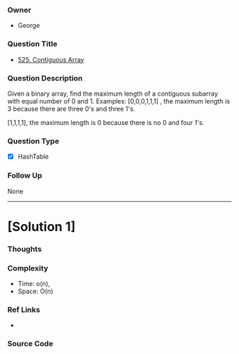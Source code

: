 ### Owner
- George

### Question Title
- [525. Contiguous Array](https://leetcode.com/problems/contiguous-array/?tab=Description)

### Question Description
Given a binary array, find the maximum length of a contiguous subarray with equal number of 0 and 1.
Examples: 
[0,0,0,1,1,1] , the maximum length is 3 because there are three 0's and three 1's. 

[1,1,1,1], the maximum length is 0 because there is no 0 and four 1's. 


### Question Type
- [x] HashTable

### Follow Up
None

---------------------------------------------------------------------------
# [Solution 1] 


### Thoughts

### Complexity
- Time: o(n),
- Space: O(n)


### Ref Links
- 

### Source Code
```java


```

